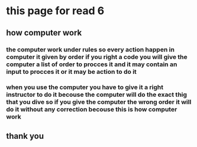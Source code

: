 # this page for read 6
## how computer work 
### the computer work under rules so every action happen in computer it given by order if you right a code you will give the computer a list of order to procces it and it may contain an input to procces it or it may be action to do it 
### when you use the computer you have to give it a right instructor to do it becouse the computer will do the exact thig that you dive so if you give the computer the wrong order it will do it without any correction becouse this is how computer work
## thank you